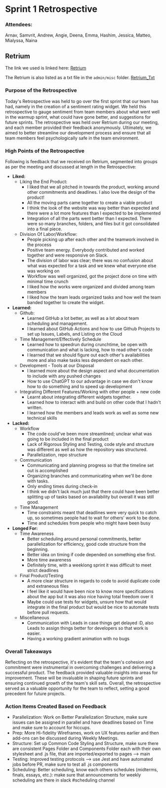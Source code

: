 # Sprint 1 Retrospective

### Attendees:

Arnav, Samvrit, Andrew, Angie, Deena, Emma, Hashim, Jessica, Matteo, Mialyssa, Naina

## Retrium

The link we used is linked here: [Retrium](https://app.retrium.com/team-room/15a25aa7-0e5e-47f3-9d75-dde7474be12b/history/49f43de7-3644-4ed9-b01e-496359627cd6)

The Retrium is also listed as a txt file in the `admin/misc` folder. [Retrium_Txt](../misc/Retrospective-Sprint1.txt)
### Purpose of the Retrospective

Today's Retrospective was held to go over the first sprint that our team has had, namely in the creation of a sentiment rating widget. We held this retrospective to gauge sentiment from team members about what went well in the warmup sprint, what could have gone better, and suggestions for future sprints. The retrospective was held over Retrium during our meeting, and each member provided their feedback anonymously. Ultimately, we aimed to better streamline our development process and ensure that all team members feel psychologically safe in the team environment.

### High Points of the Retrospective

Following is feedback that we received on Retrium, segmented into groups as per the meeting and discussed at length in the Retrospective:

-   **Liked:**
    -   Liking the End Product:
        -   I liked that we all pitched in towards the product, working around other commitments and deadlines. I also love the design of the product!
        -   All the moving parts came together to create a viable product
        -   I think the look of the website was way better than expected and there were a lot more features than I expected to be implemented
        -   Integration of all the parts went better than I expected. There were so many branches, folders, and files but it got consolidated into a final piece.
    -   Division Of Labor/Workflow:
        -   People picking up after each other and the teamwork involved in the process
        -   Positive team energy. Everybody contributed and worked together and were responsive on Slack.
        -   The division of labor was clear; there was no confusion about what was expected for a task and we knew what everyone else was working on
        -   Workflow was well organized, got the project done on time with minimal time crunch
        -   I liked how the works were organized and divided among team members
        -   I liked how the team leads organized tasks and how well the team banded together to create the widget.
-   **Learned:**
    -   Github:
        -   Learned GitHub a lot better, as well as a lot about team scheduling and management.
        -   I learned about GitHub Actions and how to use Github Projects to set up Issues, Labels, and Listing on the Cloud
    -   Time Management/Effectively Schedule
        -   Learned how to speedrun during crunchtime, be open with communication and what is lacking, how to read other's code
        -   I learned that we should figure out each other's availabilities more and also make tasks less dependent on each other.
    -   Development - Tools at our Disposal
        -   I learned more about the design aspect and what documentation to include with any pushed changes
        -   How to use ChatGPT to our advantage in case we don't know how to do something and to speed up development
    -   Integrating Different Features/Working with other people + new code
        -   Learnt about integrating different widgets together.
        -   Learned how to interact with and build on other code that I hadn't written.
        -   I learned how the members and leads work as well as some new technical skills
-   **Lacked:**
    -   Workflow
        -   The code could've been more streamlined; unclear what was going to be included in the final product
        -   Lack of Rigorous Styling and Testing, code style and structure was different as well as how the repository was structured.
        -   Parallelization, repo structure
    -   Communication
        -   Communicating and planning progress so that the timeline set out is accomplished
        -   Organizing branches and communicating when we'll be done with tasks.
        -   Only ending times during check-in
        -   I think we didn't lack much just that there could have been better splitting up of tasks based on availability but overall it was still good.
    -   Time Management
        -   Time constraints meant that deadlines were very quick to catch up, so sometimes people had to wait for others' work to be done.
        -   Time and schedules from people who might have been busy
-   **Longed For:**
    -   Time Awareness
        -   Better scheduling around personal commitments, better parallelization for efficiency, good code structure from the beginning.
        -   Better idea on timing if code depended on something else first.
        -   More time awareness
        -   Definitely time, with a weeklong sprint it was difficult to meet strict deadlines
    -   Final Product/Testing
        -   A more clear structure in regards to code to avoid duplicate code and extraneous files
        -   I feel like it would have been nice to know more specifications about the app but it was also nice having total freedom over it
        -   Maybe could use tests for widgets, unsure how that would integrate in the final product but would be nice to automate tests before pull requests.
    -   Miscellaneous
        -   Communication with Leads in case things get delayed :D, also Leads to assign things better for developers so that work is easier.
        -   Having a working gradient animation with no bugs

### Overall Takeaways

Reflecting on the retrospective, it's evident that the team's cohesion and commitment were instrumental in overcoming challenges and delivering a successful product. The feedback provided valuable insights into areas for improvement. These will be invaluable in shaping future sprints and ensuring continued growth of the team's skill sets. Overall, the retrospective served as a valuable opportunity for the team to reflect, setting a good precedent for future projects.

### Action Items Created Based on Feedback

-   Parallelization: Work on Better Parallelization Structure, make sure issues can be assigned in parallel and have deadlines based on Time and make sure to account for hiccups.
-   Prep: More Hi-fidelity Wireframes, work on UX features earlier and then add-ons can be discussed during Weekly Meetings.
-   Structure: Set up Common Code Styling and Structure, make sure there are consistent Pages Folder and Components Folder each with their own stylesheet and .js file, that are imported/exported to pages —> main
-   Testing: Improved testing protocols —> use Jest and have automated jobs before PR, make sure to test all .js components
-   Scheduling: Better scheduling, know each others schedules (midterms, finals, essays, etc.): make sure that announcements for weekly scheduling are there in slack #scheduling channel
